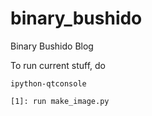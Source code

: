 binary_bushido
==============

Binary Bushido Blog

To run current stuff, do

    ipython-qtconsole

    [1]: run make_image.py
